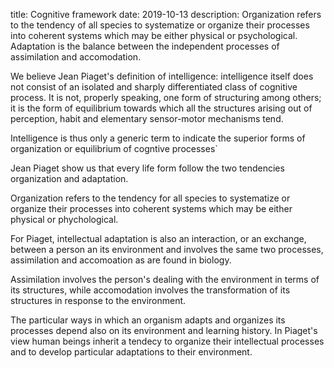 title: Cognitive framework 
date: 2019-10-13
description: Organization refers to the tendency of all species to systematize or organize their processes into coherent systems which may be either physical or psychological. Adaptation is the balance between the independent processes of assimilation and accomodation.

We believe Jean Piaget's definition of intelligence: intelligence itself does not consist of an isolated and sharply differentiated class of cognitive process. It is not, properly speaking, one form of structuring among others; it is     the form of equilibrium towards which all the structures arising out of perception, habit and elementary sensor-motor mechanisms tend.

Intelligence is thus only a generic term to indicate the superior forms of organization or equilibrium of cogntive processes`

Jean Piaget show us that every life form follow the two tendencies organization and adaptation.

Organization refers to the tendency for all species to systematize or organize their processes into coherent systems which may be either physical or phychological.

For Piaget, intellectual adaptation is also an interaction, or an exchange, between a person an its environment and involves the same two processes, assimilation and accomoation as are found in biology.

Assimilation involves the person's dealing with the environment in terms of its structures, while accomodation involves the transformation of its structures in response to the environment.

The particular ways in which an organism adapts and organizes its processes depend also on its environment and learning history. In Piaget's view human beings inherit a tendecy to organize their intellectual processes and to develop particular adaptations to their environment.
